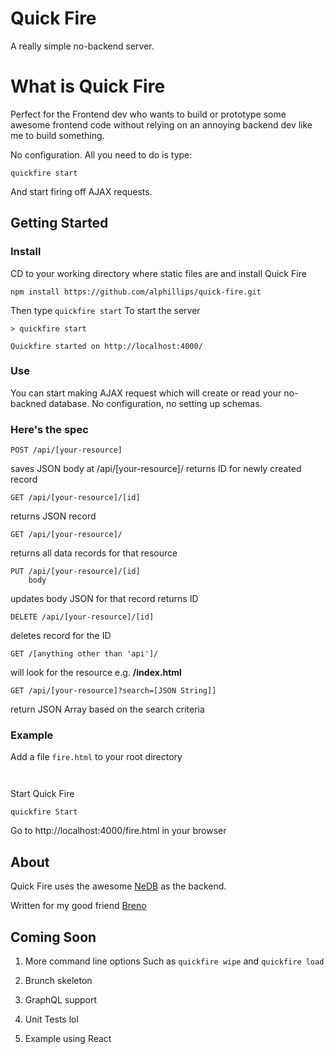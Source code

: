# Quick Fire

A really simple no-backend server.

# What is Quick Fire

Perfect for the Frontend dev who wants to build or prototype some awesome frontend code without relying on an annoying backend dev like me to build something.

No configuration. All you need to do is type:
```
quickfire start
```
And start firing off AJAX requests.

## Getting Started

### Install

CD to your working directory where static files are and install Quick Fire

```
npm install https://github.com/alphillips/quick-fire.git
```

Then type `quickfire start` To start the server
```
> quickfire start

Quickfire started on http://localhost:4000/

```


### Use
You can start making AJAX request which will create or read your no-backned database.
No configuration, no setting up schemas.

### Here's the spec

```
POST /api/[your-resource]   
```   
   saves JSON body at /api/[your-resource]/
   returns ID for newly created record

```
GET /api/[your-resource]/[id]
```
   returns JSON record

```
GET /api/[your-resource]/
```
  returns all data records for that resource

```
PUT /api/[your-resource]/[id]
    body
```
   updates body JSON for that record
   returns ID

```
DELETE /api/[your-resource]/[id]
```
   deletes record for the ID

```
GET /[anything other than 'api']/
```
will look for the resource
e.g. **/index.html**

```
GET /api/[your-resource]?search=[JSON String]]
```
return JSON Array based on the search criteria

### Example

Add a file `fire.html` to your root directory
```


```

Start Quick Fire
```
quickfire Start
```

Go to http://localhost:4000/fire.html in your browser




## About
Quick Fire uses the awesome [NeDB](https://github.com/louischatriot/nedb) as the backend.

Written for my good friend [Breno](https://github.com/brenopittoli)

## Coming Soon

1. More command line options
   Such as `quickfire wipe` and `quickfire load`


2. Brunch skeleton


3. GraphQL support


4. Unit Tests lol


5. Example using React
